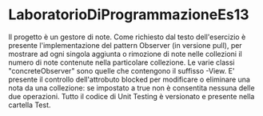 # LaboratorioDiProgrammazioneEs13
Il progetto è un gestore di note.
Come richiesto dal testo dell'esercizio è presente l'implementazione del pattern Observer (in versione pull), per mostrare ad ogni singola aggiunta 
o rimozione di note nelle collezioni il numero di note contenute nella particolare collezione. 
Le varie classi "concreteObserver" sono quelle che contengono il suffisso -View.
E' presente il controllo dell'attrobuto blocked per modificare o eliminare una nota da una collezione: se impostato a true non è consentita 
nessuna delle due operazioni.
Tutto il codice di Unit Testing è versionato e presente nella cartella Test.
